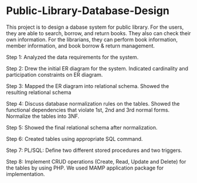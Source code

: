 # Public-Library-Database-Design

This project is to design a dabase system for public library. 
For the users, they are able to search, borrow, and return books. They also can check their own information.
For the librarians, they can perform book information, member information, and book borrow & return management.

Step 1: Analyzed the data requirements for the system.

Step 2: Drew the initial ER diagram for the system. Indicated cardinality and participation constraints on ER diagram. 

Step 3: Mapped the ER diagram into relational schema. Showed the resulting relational schema

Step 4: Discuss database normalization rules on the tables. Showed the functional dependencies that violate 1st, 2nd and 3rd normal forms. Normalize the tables into 3NF.

Step 5: Showed the final relational schema after normalization.

Step 6: Created tables using appropriate SQL command. 

Step 7: PL/SQL: Define two different stored procedures and two triggers.

Step 8: Implement CRUD operations (Create, Read, Update and Delete) for the tables by using PHP. We used MAMP application package for implementation.
 
